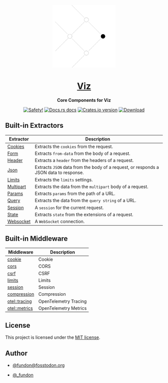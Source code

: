 <p align="center">
  <img src="https://raw.githubusercontent.com/viz-rs/viz-rs.github.io/gh-pages/logo.svg" height="200" />
</p>

<h1 align="center">
  <a href="https://docs.rs/viz">Viz</a>
</h1>

<div align="center">
  <p><strong>Core Components for Viz</strong></p>
</div>

<div align="center">
  <!-- Safety -->
  <a href="/">
    <img src="https://img.shields.io/badge/-safety!-success?style=flat-square"
      alt="Safety!" /></a>
  <!-- Docs.rs docs -->
  <a href="https://docs.rs/viz-core">
    <img src="https://img.shields.io/badge/docs-latest-blue.svg?style=flat-square"
      alt="Docs.rs docs" /></a>
  <!-- Crates version -->
  <a href="https://crates.io/crates/viz-core">
    <img src="https://img.shields.io/crates/v/viz-core.svg?style=flat-square"
    alt="Crates.io version" /></a>
  <!-- Downloads -->
  <a href="https://crates.io/crates/viz-core">
    <img src="https://img.shields.io/crates/d/viz-core.svg?style=flat-square"
      alt="Download" /></a>
</div>

## Built-in Extractors

| Extractor   | Description                                                                           |
| ----------- | ------------------------------------------------------------------------------------- |
| [Cookies]   | Extracts the `cookies` from the request.                                              |
| [Form]      | Extracts `from-data` from the body of a request.                                      |
| [Header]    | Extracts a `header` from the headers of a request.                                    |
| [Json]      | Extracts `JSON` data from the body of a request, or responds a JSON data to response. |
| [Limits]    | Extracts the `limits` settings.                                                       |
| [Multipart] | Extracts the data from the `multipart` body of a request.                             |
| [Params]    | Extracts `params` from the path of a URL.                                             |
| [Query]     | Extracts the data from the `query string` of a URL.                                   |
| [Session]   | A `session` for the current request.                                                  |
| [State]     | Extracts `state` from the extensions of a request.                                    |
| [Websocket] | A `WebSocket` connection.                                                             |

[query]: https://docs.rs/viz-core/latest/viz_core/types/struct.Query.html
[params]: https://docs.rs/viz-core/latest/viz_core/types/struct.Params.html
[header]: https://docs.rs/viz-core/latest/viz_core/types/struct.Header.html
[cookies]: https://docs.rs/viz-core/latest/viz_core/types/struct.Cookies.html
[form]: https://docs.rs/viz-core/latest/viz_core/types/struct.Form.html
[json]: https://docs.rs/viz-core/latest/viz_core/types/struct.Json.html
[multipart]: https://docs.rs/viz-core/latest/viz_core/types/type.Multipart.html
[session]: https://docs.rs/viz-core/latest/viz_core/types/struct.Session.html
[state]: https://docs.rs/viz-core/latest/viz_core/types/struct.State.html
[websocket]: https://docs.rs/viz-core/latest/viz_core/types/struct.WebSocket.html
[limits]: https://docs.rs/viz-core/latest/viz_core/types/struct.Limits.html

## Built-in Middleware

| Middleware                       | Description           |
| -------------------------------- | --------------------- |
| [cookie][m:cookie]               | Cookie                |
| [cors][m:cors]                   | CORS                  |
| [csrf][m:csrf]                   | CSRF                  |
| [limits][m:limits]               | Limits                |
| [session][m:session]             | Session               |
| [compression][m:compression]     | Compression           |
| [otel::tracing][m:otel::tracing] | OpenTelemetry Tracing |
| [otel::metrics][m:otel::metrics] | OpenTelemetry Metrics |

[m:cookie]: https://docs.rs/viz-core/latest/viz_core/middleware/cookie
[m:cors]: https://docs.rs/viz-core/latest/viz_core/middleware/cors
[m:csrf]: https://docs.rs/viz-core/latest/viz_core/middleware/csrf
[m:limits]: https://docs.rs/viz-core/latest/viz_core/middleware/limits
[m:session]: https://docs.rs/viz-core/latest/viz_core/middleware/session
[m:compression]: https://docs.rs/viz-core/latest/viz_core/middleware/compression
[m:otel::tracing]: https://docs.rs/viz-core/latest/viz_core/middleware/otel/tracing
[m:otel::metrics]: https://docs.rs/viz-core/latest/viz_core/middleware/otel/metrics

## License

This project is licensed under the [MIT license](LICENSE).

## Author

- [@fundon@fosstodon.org](https://fosstodon.org/@fundon)

- [@\_fundon](https://twitter.com/_fundon)
